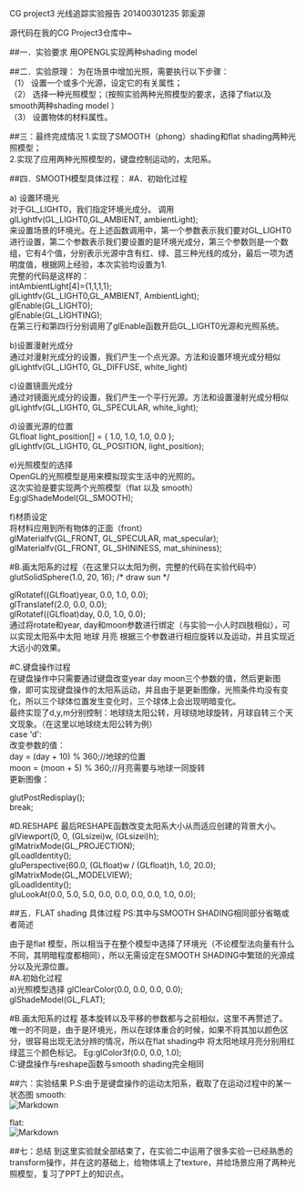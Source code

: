 ﻿CG project3 光线追踪实验报告
201400301235 郭奚源

源代码在我的CG Project3仓库中~

##一．实验要求
用OPENGL实现两种shading model

##二．实验原理：
为在场景中增加光照，需要执行以下步骤：  
（1） 设置一个或多个光源，设定它的有关属性；  
（2） 选择一种光照模型；（按照实验两种光照模型的要求，选择了flat以及smooth两种shading model ）  
（3） 设置物体的材料属性。  

##三：最终完成情况
1.实现了SMOOTH（phong）shading和flat shading两种光照模型；  
2.实现了应用两种光照模型的，键盘控制运动的，太阳系。  

##四．SMOOTH模型具体过程：
#A．初始化过程  

a) 设置环境光  
对于GL_LIGHT0，我们指定环境光成分。 调用  
glLightfv(GL_LIGHT0,GL_AMBIENT, ambientLight);  
来设置场景的环境光。在上述函数调用中，第一个参数表示我们要对GL_LIGHT0进行设置，第二个参数表示我们要设置的是环境光成分，第三个参数则是一个数组，它有4个值，分别表示光源中含有红、绿、蓝三种光线的成分，最后一项为透明度值，根据网上经验，本次实验均设置为1.  
完整的代码是这样的：  
intAmbientLight[4]={1,1,1,1};  
glLightfv(GL_LIGHT0,GL_AMBIENT, AmbientLight);  
glEnable(GL_LIGHT0);  
glEnable(GL_LIGHTING);  
在第三行和第四行分别调用了glEnable函数开启GL_LIGHT0光源和光照系统。  

b)设置漫射光成分  
通过对漫射光成分的设置，我们产生一个点光源。方法和设置环境光成分相似  
glLightfv(GL_LIGHT0, GL_DIFFUSE, white_light)  

c)设置镜面光成分  
通过对镜面光成分的设置，我们产生一个平行光源。方法和设置漫射光成分相似  
glLightfv(GL_LIGHT0, GL_SPECULAR, white_light);   
 
d)设置光源的位置  
GLfloat light_position[] = { 1.0, 1.0, 1.0, 0.0 };  
glLightfv(GL_LIGHT0, GL_POSITION, light_position);  

e)光照模型的选择  
OpenGL的光照模型是用来模拟现实生活中的光照的。  
这次实验是要实现两个光照模型（flat 以及 smooth）  
Eg:glShadeModel(GL_SMOOTH);  

f)材质设定  
将材料应用到所有物体的正面（front）  
glMaterialfv(GL_FRONT, GL_SPECULAR, mat_specular);  
glMaterialfv(GL_FRONT, GL_SHININESS, mat_shininess);  

#B.画太阳系的过程（在这里只以太阳为例，完整的代码在实验代码中）  
glutSolidSphere(1.0, 20, 16); /* draw sun */  

glRotatef((GLfloat)year, 0.0, 1.0, 0.0);  
glTranslatef(2.0, 0.0, 0.0);  
glRotatef((GLfloat)day, 0.0, 1.0, 0.0);  
通过将rotate和year, day和moon参数进行绑定（与实验一小人时四肢相似），可以实现太阳系中太阳 地球 月亮 根据三个参数进行相应旋转以及运动，并且实现近大远小的效果。  


#C.键盘操作过程  
在键盘操作中只需要通过键盘改变year day moon三个参数的值，然后更新图像，即可实现键盘操作的太阳系运动，并且由于是更新图像，光照条件均没有变化，所以三个球体位置发生变化时，三个球体上会出现明暗变化。  
最终实现了d,y,m分别控制：地球绕太阳公转，月球绕地球旋转，月球自转三个天文现象。（在这里以地球绕太阳公转为例）  
case 'd':  
改变参数的值：  
day = (day + 10) % 360;//地球的位置  
moon = (moon + 5) % 360;//月亮需要与地球一同旋转  
更新图像：  

glutPostRedisplay();  
break;  

#D.RESHAPE
最后RESHAPE函数改变太阳系大小从而适应创建的背景大小。  
glViewport(0, 0, (GLsizei)w, (GLsizei)h);    
glMatrixMode(GL_PROJECTION);  
glLoadIdentity();  
gluPerspective(60.0, (GLfloat)w / (GLfloat)h, 1.0, 20.0);  
glMatrixMode(GL_MODELVIEW);  
glLoadIdentity();  
gluLookAt(0.0, 5.0, 5.0, 0.0, 0.0, 0.0, 0.0, 1.0, 0.0);  
	
##五．FLAT shading 具体过程
PS:其中与SMOOTH SHADING相同部分省略或者简述  

由于是flat 模型，所以相当于在整个模型中选择了环境光（不论模型法向量有什么不同，其明暗程度都相同），所以无需设定在SMOOTH SHADING中繁琐的光源成分以及光源位置。  
#A.初始化过程  
a)光照模型选择
glClearColor(0.0, 0.0, 0.0, 0.0);  
glShadeModel(GL_FLAT);  

#B.画太阳系的过程
基本旋转以及平移的参数都与之前相似，这里不再赘述了。  
唯一的不同是，由于是环境光，所以在球体重合的时候，如果不将其加以颜色区分，很容易出现无法分辨的情况，所以在flat shading中 将太阳地球月亮分别用红绿蓝三个颜色标记。
Eg:glColor3f(0.0, 0.0, 1.0);  
C:键盘操作与reshape函数与smooth shading完全相同  

##六：实验结果
P.S:由于是键盘操作的运动太阳系，截取了在运动过程中的某一状态图
smooth:  
![Markdown](http://i1.piimg.com/1949/67a071c384ad9b1e.png)  

flat:  
![Markdown](http://i1.piimg.com/1949/5addaa91f692cdf2.png)


##七：总结
到这里实验就全部结束了，在实验二中运用了很多实验一已经熟悉的transform操作，并在这的基础上，给物体填上了texture，并给场景应用了两种光照模型，复习了PPT上的知识点。


	
